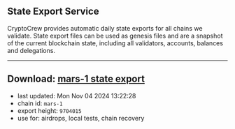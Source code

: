## State Export Service
CryptoCrew provides automatic daily state exports for all chains we validate. State export files can be used as genesis files and are a snapshot of the current blockchain state, including all validators, accounts, balances and delegations.

---
**Download: [mars-1 state export](https://dl-eu2.ccvalidators.com/SERVICE/mars/mars-1_export_9704015.json)**
---

- last updated: Mon Nov 04 2024 13:22:28
- chain id: `mars-1`
- export height: `9704015`
- use for: airdrops, local tests, chain recovery
